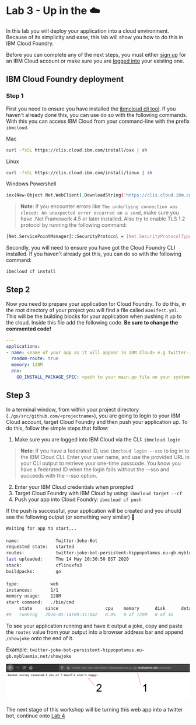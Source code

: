 # Lab 3 - Up in the :cloud:

In this lab you will deploy your application into a cloud environment. Because of its simplicity and ease, this lab will show you how to do this in IBM Cloud Foundry. 

Before you can complete any of the next steps, you must either [sign up](http://ibm.biz/golang_workshop) for an IBM Cloud account or make sure you are [logged into](http://ibm.biz/golang_workshop) your existing one.

## IBM Cloud Foundry deployment

### Step 1

First you need to ensure you have installed the [ibmcloud cli tool](https://cloud.ibm.com/docs/cli?topic=cloud-cli-install-ibmcloud-cli#shell_install). If you haven't already done this, you can use do so with the following commands. With this you can access IBM Cloud from your command-line with the prefix `ibmcloud`.

Mac

```bash
curl -fsSL https://clis.cloud.ibm.com/install/osx | sh
```

Linux

```bash
curl -fsSL https://clis.cloud.ibm.com/install/linux | sh
```

Windows Powershell

```bash
iex(New-Object Net.WebClient).DownloadString('https://clis.cloud.ibm.com/install/powershell')
```

> **Note**: If you encounter errors like `The underlying connection was closed: An unexpected error occurred on a send`, make sure you have .Net Framework 4.5 or later installed. Also try to enable TLS 1.2 protocol by running the following command:

```bash
[Net.ServicePointManager]::SecurityProtocol = [Net.SecurityProtocolType]::Tls12
```

Secondly, you will need to ensure you have got the Cloud Foundry CLI installed. If you haven't already got this, you can do so with the following command:

```bash
ibmcloud cf install
```

## Step 2

Now you need to prepare your application for Cloud Foundry. To do this, in the root directory of your project you will find a file called `manifest.yml`. This will be the building blocks for your application when pushing it up to the cloud. Inside this file add the following code. **Be sure to change the commented code!**

```yaml
---
applications:
- name: <name of your app as it will appear in IBM Cloud> e.g Twitter-Joke-Bot
  random-route: true
  memory: 128M
  env:
    GO_INSTALL_PACKAGE_SPEC: <path to your main.go file on your system> e.g github.com/cloud-hosted-twitter-bot-workshop/cmd
```

## Step 3

In a terminal window, from within your project directory (`./go/src/github.com/<projectname>`), you are going to login to your IBM Cloud account, target Cloud Foundry and then push your application up. To do this, follow the simple steps that follow:

1. Make sure you are logged into IBM Cloud via the CLI: `ibmcloud login`

> **Note**: If you have a federated ID, use `ibmcloud login --sso` to log in to the IBM Cloud CLI. Enter your user name, and use the provided URL in your CLI output to retrieve your one-time passcode. You know you have a federated ID when the login fails without the --sso and succeeds with the --sso option.

2. Enter your IBM Cloud credentials when prompted
3. Target Cloud Foundry with IBM Cloud by using: `ibmcloud target --cf`
4. Push your app into Cloud Foundry: `ibmcloud cf push`

If the push is successful, your application will be created and you should see the following output (or something very similar) :clap:

```bash
Waiting for app to start...

name:              Twitter-Joke-Bot
requested state:   started
routes:            twitter-joke-bot-persistent-hippopotamus.eu-gb.mybluemix.net
last uploaded:     Thu 14 May 10:30:50 BST 2020
stack:             cflinuxfs3
buildpacks:        go

type:            web
instances:       1/1
memory usage:    128M
start command:   ./bin/cmd
     state     since                  cpu    memory      disk      details
#0   running   2020-05-14T09:31:04Z   0.0%   0 of 128M   0 of 1G   
```

To see your application running and have it output a joke, copy and paste the `routes` value from your output into a browser address bar and append `/showjoke` onto the end of it. 

Example: `twitter-joke-bot-persistent-hippopotamus.eu-gb.mybluemix.net/showjoke`

![Running App URL](./../images/RunningAppURL.png)

The next stage of this workshop will be turning this web app into a twitter bot, continue onto [Lab 4](./lab-4.md)